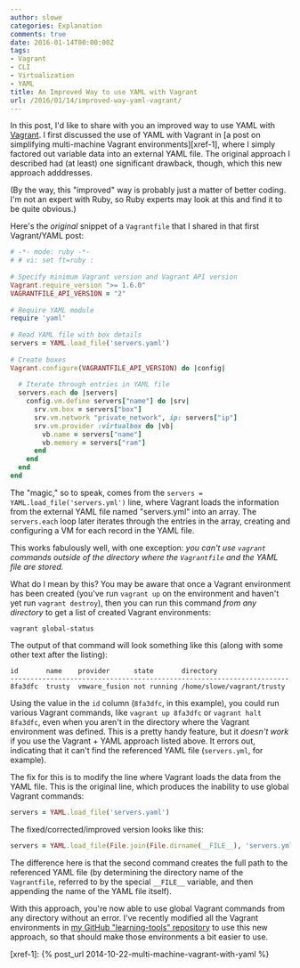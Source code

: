 ```yaml
---
author: slowe
categories: Explanation
comments: true
date: 2016-01-14T00:00:00Z
tags:
- Vagrant
- CLI
- Virtualization
- YAML
title: An Improved Way to use YAML with Vagrant
url: /2016/01/14/improved-way-yaml-vagrant/
---
```


In this post, I'd like to share with you an improved way to use YAML with [Vagrant][link-1]. I first discussed the use of YAML with Vagrant in [a post on simplifying multi-machine Vagrant environments][xref-1], where I simply factored out variable data into an external YAML file. The original approach I described had (at least) one significant drawback, though, which this new approach adddresses.

(By the way, this "improved" way is probably just a matter of better coding. I'm not an expert with Ruby, so Ruby experts may look at this and find it to be quite obvious.)

Here's the _original_ snippet of a `Vagrantfile` that I shared in that first Vagrant/YAML post:

``` ruby
# -*- mode: ruby -*-
# # vi: set ft=ruby :
 
# Specify minimum Vagrant version and Vagrant API version
Vagrant.require_version ">= 1.6.0"
VAGRANTFILE_API_VERSION = "2"
 
# Require YAML module
require 'yaml'
 
# Read YAML file with box details
servers = YAML.load_file('servers.yaml')
 
# Create boxes
Vagrant.configure(VAGRANTFILE_API_VERSION) do |config|
 
  # Iterate through entries in YAML file
  servers.each do |servers|
    config.vm.define servers["name"] do |srv|
      srv.vm.box = servers["box"]
      srv.vm.network "private_network", ip: servers["ip"]
      srv.vm.provider :virtualbox do |vb|
        vb.name = servers["name"]
        vb.memory = servers["ram"]
      end
    end
  end
end
```

The "magic," so to speak, comes from the `servers = YAML.load_file('servers.yml')` line, where Vagrant loads the information from the external YAML file named "servers.yml" into an array. The `servers.each` loop later iterates through the entries in the array, creating and configuring a VM for each record in the YAML file.

This works fabulously well, with one exception: _you can't use `vagrant` commands outside of the directory where the `Vagrantfile` and the YAML file are stored._

What do I mean by this? You may be aware that once a Vagrant environment has been created (you've run `vagrant up` on the environment and haven't yet run `vagrant destroy`), then you can run this command _from any directory_ to get a list of created Vagrant environments:

    vagrant global-status

The output of that command will look something like this (along with some other text after the listing):

    id       name    provider      state       directory
    ----------------------------------------------------------------------
    8fa3dfc  trusty  vmware_fusion not running /home/slowe/vagrant/trusty

Using the value in the `id` column (`8fa3dfc`, in this example), you could run various Vagrant commands, like `vagrant up 8fa3dfc` or `vagrant halt 8fa3dfc`, even when you aren't in the directory where the Vagrant environment was defined. This is a pretty handy feature, but it _doesn't work_ if you use the Vagrant + YAML approach listed above. It errors out, indicating that it can't find the referenced YAML file (`servers.yml`, for example).

The fix for this is to modify the line where Vagrant loads the data from the YAML file. This is the original line, which produces the inability to use global Vagrant commands:

``` ruby
servers = YAML.load_file('servers.yaml')
```

The fixed/corrected/improved version looks like this:

``` ruby
servers = YAML.load_file(File.join(File.dirname(__FILE__), 'servers.yml'))
```

The difference here is that the second command creates the full path to the referenced YAML file (by determining the directory name of the `Vagrantfile`, referred to by the special `__FILE__` variable, and then appending the name of the YAML file itself).

With this approach, you're now able to use global Vagrant commands from any directory without an error. I've recently modified all the Vagrant environments in [my GitHub "learning-tools" repository][link-2] to use this new approach, so that should make those environments a bit easier to use.


[link-1]: http://www.vagrantup.com/
[link-2]: https://github.com/lowescott/learning-tools
[xref-1]: {% post_url 2014-10-22-multi-machine-vagrant-with-yaml %}
